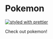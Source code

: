 # Pokemon

[![styled with prettier](https://img.shields.io/badge/styled_with-prettier-ff69b4.svg)](https://github.com/prettier/prettier)

Check out pokemon!
